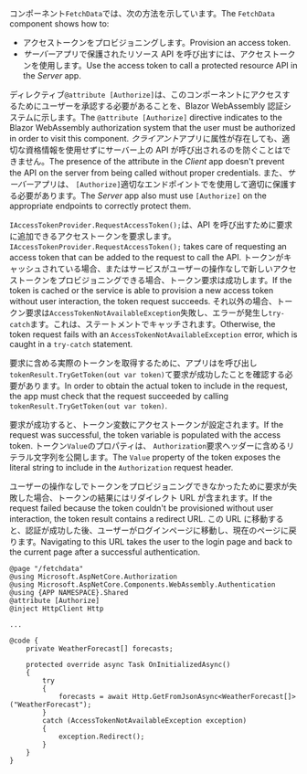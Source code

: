 <span data-ttu-id="a68d0-101">コンポーネント`FetchData`では、次の方法を示しています。</span><span class="sxs-lookup"><span data-stu-id="a68d0-101">The `FetchData` component shows how to:</span></span>

* <span data-ttu-id="a68d0-102">アクセストークンをプロビジョニングします。</span><span class="sxs-lookup"><span data-stu-id="a68d0-102">Provision an access token.</span></span>
* <span data-ttu-id="a68d0-103">*サーバー*アプリで保護されたリソース API を呼び出すには、アクセストークンを使用します。</span><span class="sxs-lookup"><span data-stu-id="a68d0-103">Use the access token to call a protected resource API in the *Server* app.</span></span>

<span data-ttu-id="a68d0-104">ディレクティブ`@attribute [Authorize]`は、このコンポーネントにアクセスするためにユーザーを承認する必要があることを、Blazor WebAssembly 認証システムに示します。</span><span class="sxs-lookup"><span data-stu-id="a68d0-104">The `@attribute [Authorize]` directive indicates to the Blazor WebAssembly authorization system that the user must be authorized in order to visit this component.</span></span> <span data-ttu-id="a68d0-105">*クライアント*アプリに属性が存在しても、適切な資格情報を使用せずにサーバー上の API が呼び出されるのを防ぐことはできません。</span><span class="sxs-lookup"><span data-stu-id="a68d0-105">The presence of the attribute in the *Client* app doesn't prevent the API on the server from being called without proper credentials.</span></span> <span data-ttu-id="a68d0-106">また、*サーバー*アプリは、 `[Authorize]`適切なエンドポイントでを使用して適切に保護する必要があります。</span><span class="sxs-lookup"><span data-stu-id="a68d0-106">The *Server* app also must use `[Authorize]` on the appropriate endpoints to correctly protect them.</span></span>

<span data-ttu-id="a68d0-107">`IAccessTokenProvider.RequestAccessToken();`は、API を呼び出すために要求に追加できるアクセストークンを要求します。</span><span class="sxs-lookup"><span data-stu-id="a68d0-107">`IAccessTokenProvider.RequestAccessToken();` takes care of requesting an access token that can be added to the request to call the API.</span></span> <span data-ttu-id="a68d0-108">トークンがキャッシュされている場合、またはサービスがユーザーの操作なしで新しいアクセストークンをプロビジョニングできる場合、トークン要求は成功します。</span><span class="sxs-lookup"><span data-stu-id="a68d0-108">If the token is cached or the service is able to provision a new access token without user interaction, the token request succeeds.</span></span> <span data-ttu-id="a68d0-109">それ以外の場合、トークン要求は`AccessTokenNotAvailableException`失敗し、エラーが発生し`try-catch`ます。これは、ステートメントでキャッチされます。</span><span class="sxs-lookup"><span data-stu-id="a68d0-109">Otherwise, the token request fails with an `AccessTokenNotAvailableException` error, which is caught in a `try-catch` statement.</span></span>

<span data-ttu-id="a68d0-110">要求に含める実際のトークンを取得するために、アプリはを呼び出し`tokenResult.TryGetToken(out var token)`て要求が成功したことを確認する必要があります。</span><span class="sxs-lookup"><span data-stu-id="a68d0-110">In order to obtain the actual token to include in the request, the app must check that the request succeeded by calling `tokenResult.TryGetToken(out var token)`.</span></span> 

<span data-ttu-id="a68d0-111">要求が成功すると、トークン変数にアクセストークンが設定されます。</span><span class="sxs-lookup"><span data-stu-id="a68d0-111">If the request was successful, the token variable is populated with the access token.</span></span> <span data-ttu-id="a68d0-112">トークン`Value`のプロパティは、 `Authorization`要求ヘッダーに含めるリテラル文字列を公開します。</span><span class="sxs-lookup"><span data-stu-id="a68d0-112">The `Value` property of the token exposes the literal string to include in the `Authorization` request header.</span></span>

<span data-ttu-id="a68d0-113">ユーザーの操作なしでトークンをプロビジョニングできなかったために要求が失敗した場合、トークンの結果にはリダイレクト URL が含まれます。</span><span class="sxs-lookup"><span data-stu-id="a68d0-113">If the request failed because the token couldn't be provisioned without user interaction, the token result contains a redirect URL.</span></span> <span data-ttu-id="a68d0-114">この URL に移動すると、認証が成功した後、ユーザーがログインページに移動し、現在のページに戻ります。</span><span class="sxs-lookup"><span data-stu-id="a68d0-114">Navigating to this URL takes the user to the login page and back to the current page after a successful authentication.</span></span>

```razor
@page "/fetchdata"
@using Microsoft.AspNetCore.Authorization
@using Microsoft.AspNetCore.Components.WebAssembly.Authentication
@using {APP NAMESPACE}.Shared
@attribute [Authorize]
@inject HttpClient Http

...

@code {
    private WeatherForecast[] forecasts;

    protected override async Task OnInitializedAsync()
    {
        try
        {
            forecasts = await Http.GetFromJsonAsync<WeatherForecast[]>("WeatherForecast");
        }
        catch (AccessTokenNotAvailableException exception)
        {
            exception.Redirect();
        }
    }
}
```
